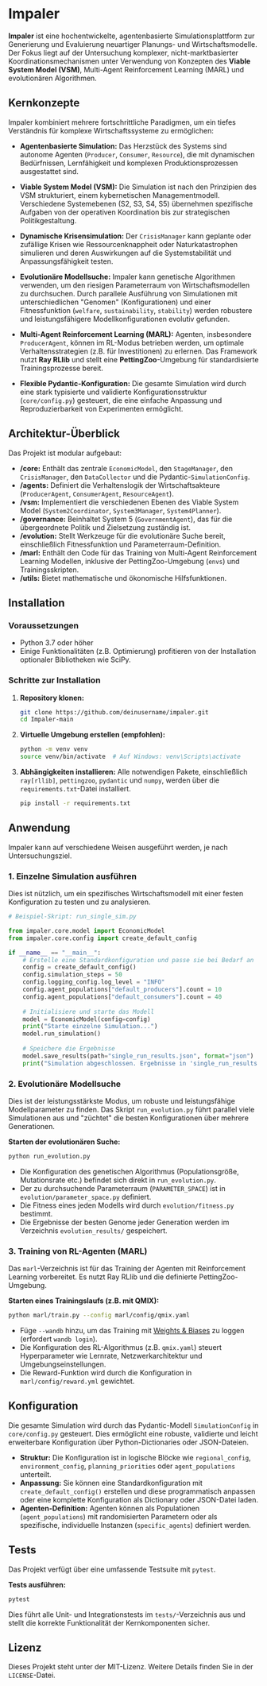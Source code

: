 # Impaler

**Impaler** ist eine hochentwickelte, agentenbasierte Simulationsplattform zur Generierung und Evaluierung neuartiger Planungs- und Wirtschaftsmodelle. Der Fokus liegt auf der Untersuchung komplexer, nicht-marktbasierter Koordinationsmechanismen unter Verwendung von Konzepten des **Viable System Model (VSM)**, Multi-Agent Reinforcement Learning (MARL) und evolutionären Algorithmen.

## Kernkonzepte

Impaler kombiniert mehrere fortschrittliche Paradigmen, um ein tiefes Verständnis für komplexe Wirtschaftssysteme zu ermöglichen:

-   **Agentenbasierte Simulation:** Das Herzstück des Systems sind autonome Agenten (`Producer`, `Consumer`, `Resource`), die mit dynamischen Bedürfnissen, Lernfähigkeit und komplexen Produktionsprozessen ausgestattet sind.

-   **Viable System Model (VSM):** Die Simulation ist nach den Prinzipien des VSM strukturiert, einem kybernetischen Managementmodell. Verschiedene Systemebenen (S2, S3, S4, S5) übernehmen spezifische Aufgaben von der operativen Koordination bis zur strategischen Politikgestaltung.

-   **Dynamische Krisensimulation:** Der `CrisisManager` kann geplante oder zufällige Krisen wie Ressourcenknappheit oder Naturkatastrophen simulieren und deren Auswirkungen auf die Systemstabilität und Anpassungsfähigkeit testen.

-   **Evolutionäre Modellsuche:** Impaler kann genetische Algorithmen verwenden, um den riesigen Parameterraum von Wirtschaftsmodellen zu durchsuchen. Durch parallele Ausführung von Simulationen mit unterschiedlichen "Genomen" (Konfigurationen) und einer Fitnessfunktion (`welfare`, `sustainability`, `stability`) werden robustere und leistungsfähigere Modellkonfigurationen evolutiv gefunden.

-   **Multi-Agent Reinforcement Learning (MARL):** Agenten, insbesondere `ProducerAgent`, können im RL-Modus betrieben werden, um optimale Verhaltensstrategien (z.B. für Investitionen) zu erlernen. Das Framework nutzt **Ray RLlib** und stellt eine **PettingZoo**-Umgebung für standardisierte Trainingsprozesse bereit.

-   **Flexible Pydantic-Konfiguration:** Die gesamte Simulation wird durch eine stark typisierte und validierte Konfigurationsstruktur (`core/config.py`) gesteuert, die eine einfache Anpassung und Reproduzierbarkeit von Experimenten ermöglicht.

## Architektur-Überblick

Das Projekt ist modular aufgebaut:

-   **/core:** Enthält das zentrale `EconomicModel`, den `StageManager`, den `CrisisManager`, den `DataCollector` und die Pydantic-`SimulationConfig`.
-   **/agents:** Definiert die Verhaltenslogik der Wirtschaftsakteure (`ProducerAgent`, `ConsumerAgent`, `ResourceAgent`).
-   **/vsm:** Implementiert die verschiedenen Ebenen des Viable System Model (`System2Coordinator`, `System3Manager`, `System4Planner`).
-   **/governance:** Beinhaltet System 5 (`GovernmentAgent`), das für die übergeordnete Politik und Zielsetzung zuständig ist.
-   **/evolution:** Stellt Werkzeuge für die evolutionäre Suche bereit, einschließlich Fitnessfunktion und Parameterraum-Definition.
-   **/marl:** Enthält den Code für das Training von Multi-Agent Reinforcement Learning Modellen, inklusive der PettingZoo-Umgebung (`envs`) und Trainingsskripten.
-   **/utils:** Bietet mathematische und ökonomische Hilfsfunktionen.

## Installation

### Voraussetzungen

-   Python 3.7 oder höher
-   Einige Funktionalitäten (z.B. Optimierung) profitieren von der Installation optionaler Bibliotheken wie SciPy.

### Schritte zur Installation

1.  **Repository klonen:**
    ```bash
    git clone https://github.com/deinusername/impaler.git
    cd Impaler-main
    ```

2.  **Virtuelle Umgebung erstellen (empfohlen):**
    ```bash
    python -m venv venv
    source venv/bin/activate  # Auf Windows: venv\Scripts\activate
    ```

3.  **Abhängigkeiten installieren:**
    Alle notwendigen Pakete, einschließlich `ray[rllib]`, `pettingzoo`, `pydantic` und `numpy`, werden über die `requirements.txt`-Datei installiert.
    ```bash
    pip install -r requirements.txt
    ```

## Anwendung

Impaler kann auf verschiedene Weisen ausgeführt werden, je nach Untersuchungsziel.

### 1. Einzelne Simulation ausführen

Dies ist nützlich, um ein spezifisches Wirtschaftsmodell mit einer festen Konfiguration zu testen und zu analysieren.

```python
# Beispiel-Skript: run_single_sim.py

from impaler.core.model import EconomicModel
from impaler.core.config import create_default_config

if __name__ == "__main__":
    # Erstelle eine Standardkonfiguration und passe sie bei Bedarf an
    config = create_default_config()
    config.simulation_steps = 50
    config.logging_config.log_level = "INFO"
    config.agent_populations["default_producers"].count = 10
    config.agent_populations["default_consumers"].count = 40
    
    # Initialisiere und starte das Modell
    model = EconomicModel(config=config)
    print("Starte einzelne Simulation...")
    model.run_simulation()
    
    # Speichere die Ergebnisse
    model.save_results(path="single_run_results.json", format="json")
    print("Simulation abgeschlossen. Ergebnisse in 'single_run_results.json' gespeichert.")

```

### 2. Evolutionäre Modellsuche

Dies ist der leistungsstärkste Modus, um robuste und leistungsfähige Modellparameter zu finden. Das Skript `run_evolution.py` führt parallel viele Simulationen aus und "züchtet" die besten Konfigurationen über mehrere Generationen.

**Starten der evolutionären Suche:**
```bash
python run_evolution.py
```
-   Die Konfiguration des genetischen Algorithmus (Populationsgröße, Mutationsrate etc.) befindet sich direkt in `run_evolution.py`.
-   Der zu durchsuchende Parameterraum (`PARAMETER_SPACE`) ist in `evolution/parameter_space.py` definiert.
-   Die Fitness eines jeden Modells wird durch `evolution/fitness.py` bestimmt.
-   Die Ergebnisse der besten Genome jeder Generation werden im Verzeichnis `evolution_results/` gespeichert.

### 3. Training von RL-Agenten (MARL)

Das `marl`-Verzeichnis ist für das Training der Agenten mit Reinforcement Learning vorbereitet. Es nutzt Ray RLlib und die definierte PettingZoo-Umgebung.

**Starten eines Trainingslaufs (z.B. mit QMIX):**
```bash
python marl/train.py --config marl/config/qmix.yaml
```
-   Füge `--wandb` hinzu, um das Training mit [Weights & Biases](https://wandb.ai/) zu loggen (erfordert `wandb login`).
-   Die Konfiguration des RL-Algorithmus (z.B. `qmix.yaml`) steuert Hyperparameter wie Lernrate, Netzwerkarchitektur und Umgebungseinstellungen.
-   Die Reward-Funktion wird durch die Konfiguration in `marl/config/reward.yml` gewichtet.

## Konfiguration

Die gesamte Simulation wird durch das Pydantic-Modell `SimulationConfig` in `core/config.py` gesteuert. Dies ermöglicht eine robuste, validierte und leicht erweiterbare Konfiguration über Python-Dictionaries oder JSON-Dateien.

-   **Struktur:** Die Konfiguration ist in logische Blöcke wie `regional_config`, `environment_config`, `planning_priorities` oder `agent_populations` unterteilt.
-   **Anpassung:** Sie können eine Standardkonfiguration mit `create_default_config()` erstellen und diese programmatisch anpassen oder eine komplette Konfiguration als Dictionary oder JSON-Datei laden.
-   **Agenten-Definition:** Agenten können als Populationen (`agent_populations`) mit randomisierten Parametern oder als spezifische, individuelle Instanzen (`specific_agents`) definiert werden.

## Tests

Das Projekt verfügt über eine umfassende Testsuite mit `pytest`.

**Tests ausführen:**
```bash
pytest
```
Dies führt alle Unit- und Integrationstests im `tests/`-Verzeichnis aus und stellt die korrekte Funktionalität der Kernkomponenten sicher.

## Lizenz

Dieses Projekt steht unter der MIT-Lizenz. Weitere Details finden Sie in der `LICENSE`-Datei.
